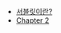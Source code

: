 <head>
  <link rel="stylesheet" type="text/css" href="styles.css">
</head>

- [서블릿이란?](./chapter1.md#chapter-1)
- [Chapter 2](./chapter2.md#chapter-2)
